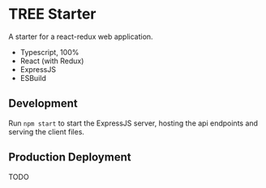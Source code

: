 # TREE Starter

A starter for a react-redux web application.

* Typescript, 100%
* React (with Redux)
* ExpressJS
* ESBuild

## Development

Run `npm start` to start the ExpressJS server, hosting the api endpoints and serving the client files.

## Production Deployment

TODO